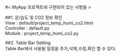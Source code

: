 #< MyApp 프로젝트에 구현되어 있는 사항들 >  

##1. 온/습도 및 CO2 정보 확인  
View : default/project_temp_humi_co2.html  
Controller : default.py  
Module : project_temp_humi_co2.py  

##2. Table Bar Setting  
Table Bar에서 사용될 일정을 추가,삭제,수정,확인 할 수 있다.  
